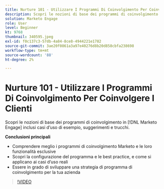 ```yaml
---
title: Nurture 101 - Utilizzare I Programmi Di Coinvolgimento Per Coinvolgere I Clienti
description: Scopri le nozioni di base dei programmi di coinvolgimento in [!DNL Marketo Engage] inclusi casi d’uso di esempio, suggerimenti e trucchi.
solution: Marketo Engage
role: User
level: Beginner
kt: 9768
thumbnail: 340595.jpeg
exl-id: f0c137c3-57db-4a84-8ce8-4944221e1782
source-git-commit: 3ae20f0861a3a97e40276d8b20d858cbfa238698
workflow-type: tm+mt
source-wordcount: '88'
ht-degree: 2%

---
```


# Nurture 101 - Utilizzare I Programmi Di Coinvolgimento Per Coinvolgere I Clienti

Scopri le nozioni di base dei programmi di coinvolgimento in [!DNL Marketo Engage] inclusi casi d’uso di esempio, suggerimenti e trucchi.

**Conclusioni principali**

* Comprendere meglio i programmi di coinvolgimento Marketo e le loro funzionalità esclusive
* Scopri la configurazione del programma e le best practice, e come si applicano ai casi d’uso reali
* Essere in grado di sviluppare una strategia di programma di coinvolgimento per la tua azienda

>[!VIDEO](https://video.tv.adobe.com/v/340595/?quality=12&learn=on)
